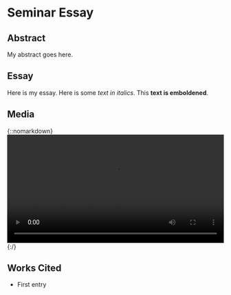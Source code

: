 # Seminar Essay

## Abstract

My abstract goes here.

## Essay

Here is my essay. Here is some *text in italics*. This **text is emboldened**.

## Media

{::nomarkdown}
<video width="100%" height="auto" controls>
  <source src="assets/zaxis.mp4" type="video/mp4">
</video>
{:/}

## Works Cited

* First entry
